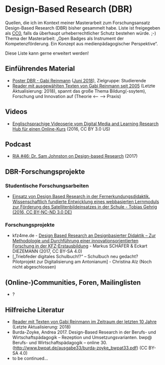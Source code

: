 # Design-Based Research (DBR)
Quellen, die ich im Kontext meiner Masterarbeit zum Forschungsansatz Design-Based Research (DBR) bisher gesammelt habe. Liste ist freigegeben als [CC0](https://creativecommons.org/publicdomain/zero/1.0/deed.de), falls da überhaupt urheberrechtlicher Schutz bestehen würde. ;-) Thema der Masterarbeit: „Open Badges als Instrument der Kompetenzförderung. 
Ein Konzept aus medienpädagogischer Perspektive“. 

Diese Liste kann gerne erweitert werden!

## Einführendes Material
* [Poster DBR - Gabi Reinmann](https://gabi-reinmann.de/wp-content/uploads/2018/06/DBR-Poster_Entwurf_aktuell.pdf) ([Juni 2018](https://gabi-reinmann.de/?p=6263)), Zielgruppe: Studierende
* [Reader mit ausgewählten Texten von Gabi Reinmann seit 2005](https://gabi-reinmann.de/wp-content/uploads/2018/06/Reader_DBR_Juni2018.pdf) (Letzte Aktualisierung: 2018), spannt das große Thema Bildung(-ssytem), Forschung und Innovation auf (Theorie <-- --> Praxis)

## Videos
* [Englischsprachige Videoserie vom Digital Media and Learning Research Hub für einen Online-Kurs](https://dmlcommons.net/design-research/) (2016, CC BY 3.0 US)

## Podcast
* [RIA #46: Dr. Sam Johnston on Design-based Research](https://ecampus.oregonstate.edu/research/podcast/e46/) (2017)

## DBR-Forschungsprojekte 

### Studentische Forschungsarbeiten
* [Einsatz von Design Based Research in der Fernerkundungsdidaktik. Wissenschaftlich fundierte Entwicklung eines webbasierten Lernmoduls zur Förderung des Satellitenbildeinsatzes in der Schule - Tobias Gehrig (2016, CC BY-NC-ND 3.0 DE)](https://opus.ph-heidelberg.de/frontdoor/index/index/docId/195)

### Forschungsprojekte
* kfz4me.de - [Design Based Research an Designbasierter Didaktik – Zur Methodologie und Durchführung einer innovationsorientierten Forschung in der KFZ-Erstausbildung](https://www.bwpat.de/ausgabe/33/schaefer-diezemann) - Markus SCHÄFER & Eckart DIEZEMANN (2017, CC BY-SA 4.0)
* [„Triebfeder digitales Schulbuch!?“ – Schulbuch neu gedacht? Pilotprojekt zur Digitalisierung am Antonianum] - Christina Alz (Noch nicht abgeschlossen)

## (Online-)Communities, Foren, Mailinglisten

* ?

## Hilfreiche Literatur

* [Reader mit Texten von Gabi Reinmann im Zeitraum der letzten 10 Jahre](https://gabi-reinmann.de/wp-content/uploads/2018/06/Reader_DBR_Juni2018.pdf) (Letzte Aktualisierung: 2018)
* Burda-Zoyke, Andrea 2017. Design-Based Research in der Berufs- und Wirtschaftspädagogik – Rezeption und Umsetzungsvarianten. bwp@ Berufs- und Wirtschaftspädagogik – online 30. (http://www.bwpat.de/ausgabe33/burda-zoyke_bwpat33.pdf) (CC BY-SA 4.0)
* to be continued...



